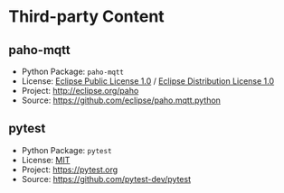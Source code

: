 # Third-party Content

## paho-mqtt

* Python Package: `paho-mqtt`
* License: [Eclipse Public License 1.0](https://github.com/eclipse/paho.mqtt.python/blob/master/epl-v10) / [Eclipse Distribution License 1.0](https://github.com/eclipse/paho.mqtt.python/blob/master/edl-v10)
* Project: http://eclipse.org/paho
* Source: https://github.com/eclipse/paho.mqtt.python

## pytest

* Python Package: `pytest`
* License: [MIT](https://github.com/pytest-dev/pytest/blob/main/LICENSE)
* Project: https://pytest.org
* Source: https://github.com/pytest-dev/pytest
